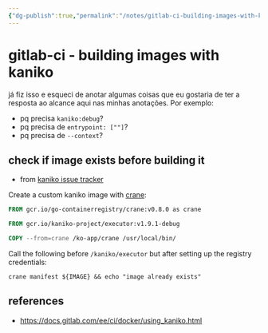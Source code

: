 ```yaml
---
{"dg-publish":true,"permalink":"/notes/gitlab-ci-building-images-with-kaniko/"}
---
```


# gitlab-ci - building images with kaniko

já fiz isso e esqueci de anotar algumas coisas que eu gostaria de ter a resposta ao alcance aqui nas minhas anotações. Por exemplo:

- pq precisa `kaniko:debug`?
- pq precisa de `entrypoint: [""]`?
- pq precisa de `--context`?


## check if image exists before building it

- from [kaniko issue tracker](https://github.com/GoogleContainerTools/kaniko/issues/958#issuecomment-1078712894)

Create a custom kaniko image with [crane](https://github.com/google/go-containerregistry/tree/main/cmd/crane):
```Dockerfile
FROM gcr.io/go-containerregistry/crane:v0.8.0 as crane

FROM gcr.io/kaniko-project/executor:v1.9.1-debug

COPY --from=crane /ko-app/crane /usr/local/bin/
```

Call the following before `/kaniko/executor` but after setting up the registry credentials:
```shell
crane manifest ${IMAGE} && echo "image already exists"
```


## references

- <https://docs.gitlab.com/ee/ci/docker/using_kaniko.html>